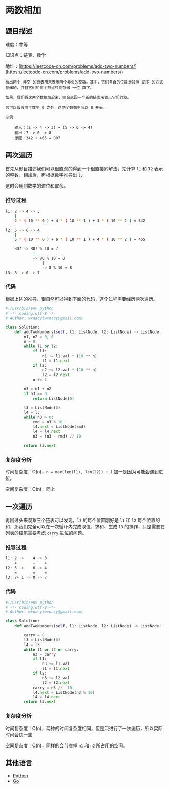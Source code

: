 # 两数相加

## 题目描述

难度：中等

知识点：链表、数学

地址：[https://leetcode-cn.com/problems/add-two-numbers/](https://leetcode-cn.com/problems/add-two-numbers/)

```
给出两个 非空 的链表用来表示两个非负的整数。其中，它们各自的位数是按照 逆序 的方式存储的，并且它们的每个节点只能存储 一位 数字。

如果，我们将这两个数相加起来，则会返回一个新的链表来表示它们的和。

您可以假设除了数字 0 之外，这两个数都不会以 0 开头。

示例:

    输入：(2 -> 4 -> 3) + (5 -> 6 -> 4)
    输出：7 -> 0 -> 8
    原因：342 + 465 = 807
```

## 两次遍历

首先从题目描述我们可以很直观的得到一个很直接的解法，先计算 `l1` 和 `l2` 表示的整数，相加后，再根据数字推导出 `l3`

这时会用到数学的进位和取余。

### 推导过程

```bash
l1: 2 -> 4 -> 3
    |
    2 * ( 10 ** 0 ) + 4 * ( 10 ** 1 ) + 3 * ( 10 ** 2 ) = 342
```

```bash
l2: 5 -> 6 -> 4
    |
    5 * ( 10 ** 0 ) + 6 * ( 10 ** 1 ) + 4 * ( 10 ** 2 ) = 465
```

```bash
    807 -> 807 % 10 = 7
            |
            -> 80 % 10 = 0
                |
                -> 8 % 10 = 8
l3: 8 -> 0 -> 7
```

### 代码

根据上边的推导，很自然可以得到下面的代码，这个过程需要经历两次遍历。

```python
#!/usr/bin/env python
# -*- coding:utf-8 -*-
# Author: wxnacy(wxnacy@gmail.com)

class Solution:
    def addTwoNumbers(self, l1: ListNode, l2: ListNode) -> ListNode:
        n1, n2 = 0, 0
        n = 0
        while l1 or l2:
            if l1:
                n1 += l1.val * (10 ** n)
                l1 = l1.next
            if l2:
                n2 += l2.val * (10 ** n)
                l2 = l2.next
            n += 1

        n3 = n1 + n2
        if n3 == 0:
            return ListNode(0)

        l3 = ListNode(0)
        l4 = l3
        while n3 > 0:
            rmd = n3 % 10
            l4.next = ListNode(rmd)
            l4 = l4.next
            n3 = (n3 - rmd) // 10

        return l3.next
```

### 复杂度分析

时间复杂度：O(n)，`n = max(len(l1), len(l2)) + 1` 加一是因为可能会遇到进位。

空间复杂度：O(n)，同上

## 一次遍历

再回过头来观察三个链表可以发现，`l3` 的每个位置刚好是 `l1` 和 `l2` 每个位置的和，那我们完全可以在一次循环内完成取值、求和、生成 `l3` 的操作，只是需要在列表的结尾需要考虑 `carry` 进位的问题。

### 推导过程

```bash
l1: 2 ->    4 -> 3
    +       +    +
l2: 5 ->    6 -> 4
    =       =    =
l3: 7+ 1 -> 0 -> 7
```

### 代码

```python
#!/usr/bin/env python
# -*- coding:utf-8 -*-
# Author: wxnacy(wxnacy@gmail.com)

class Solution:
    def addTwoNumbers(self, l1: ListNode, l2: ListNode) -> ListNode:

        carry = 0
        l3 = ListNode(0)
        l4 = l3
        while l1 or l2 or carry:
            n3 = carry
            if l1:
                n3 += l1.val
                l1 = l1.next
            if l2:
                n3 += l2.val
                l2 = l2.next
            carry = n3 //  10
            l4.next = ListNode(n3 % 10)
            l4 = l4.next
        return l3.next
```

### 复杂度分析

时间复杂度：O(n)，两种的时间复杂度相同，但是只进行了一次遍历，所以实际时间会快一些

空间复杂度：O(n)，同样的会节省掉 `n1` 和 `n2` 所占用的空间。

## 其他语言

- [Python](https://github.com/wxnacy/study/blob/master/python/leetcode/2-add-two-numbers.py)
- [Go](https://github.com/wxnacy/study/blob/master/goland/src/leetcode/2-add-two-numbers_test.go)
